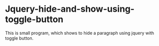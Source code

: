 # Jquery-hide-and-show-using-toggle-button
This is small program, which shows to hide a paragraph using jquery with toggle button.
